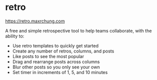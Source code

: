 # retro

https://retro.maxrchung.com

A free and simple retrospective tool to help teams collaborate, with the ability
to:

- Use retro templates to quickly get started
- Create any number of retros, columns, and posts
- Like posts to see the most popular
- Drag and rearrange posts across columns
- Blur other posts so you only see your own
- Set timer in increments of 1, 5, and 10 minutes
